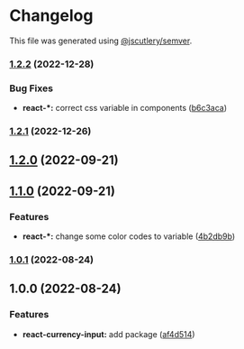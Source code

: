 # Changelog

This file was generated using [@jscutlery/semver](https://github.com/jscutlery/semver).

### [1.2.2](https://gitlab.migoinc.com/migotv/paintbox/compare/react-currency-input@1.2.1...react-currency-input@1.2.2) (2022-12-28)


### Bug Fixes

* **react-*:** correct css variable in components ([b6c3aca](https://gitlab.migoinc.com/migotv/paintbox/commit/b6c3aca70ca4129e312363c58435b19623e70835))

### [1.2.1](https://gitlab.migoinc.com/migotv/paintbox/compare/react-currency-input@1.2.0...react-currency-input@1.2.1) (2022-12-26)

## [1.2.0](https://gitlab.migoinc.com/migotv/paintbox/compare/react-currency-input@1.1.0...react-currency-input@1.2.0) (2022-09-21)

## [1.1.0](https://gitlab.migoinc.com/migotv/paintbox/compare/react-currency-input@1.0.1...react-currency-input@1.1.0) (2022-09-21)


### Features

* **react-*:** change some  color codes to variable ([4b2db9b](https://gitlab.migoinc.com/migotv/paintbox/commit/4b2db9b5c4f15ccb3b8e7261489126c3cf8b3d69))

### [1.0.1](https://gitlab.migoinc.com/migotv/paintbox/compare/react-currency-input@1.0.0...react-currency-input@1.0.1) (2022-08-24)

## 1.0.0 (2022-08-24)


### Features

* **react-currency-input:** add package ([af4d514](https://gitlab.migoinc.com/migotv/paintbox/commit/af4d5144e91d2665f012baedbc850b9d6416efd9))
